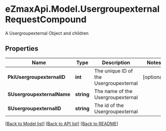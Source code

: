 # eZmaxApi.Model.UsergroupexternalRequestCompound
A Usergroupexternal Object and children

## Properties

Name | Type | Description | Notes
------------ | ------------- | ------------- | -------------
**PkiUsergroupexternalID** | **int** | The unique ID of the Usergroupexternal | [optional] 
**SUsergroupexternalName** | **string** | The name of the Usergroupexternal | 
**SUsergroupexternalID** | **string** | The id of the Usergroupexternal | 

[[Back to Model list]](../README.md#documentation-for-models) [[Back to API list]](../README.md#documentation-for-api-endpoints) [[Back to README]](../README.md)

